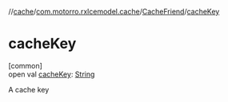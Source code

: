 //[cache](../../../index.md)/[com.motorro.rxlcemodel.cache](../index.md)/[CacheFriend](index.md)/[cacheKey](cache-key.md)

# cacheKey

[common]\
open val [cacheKey](cache-key.md): [String](https://kotlinlang.org/api/latest/jvm/stdlib/kotlin/-string/index.html)

A cache key
